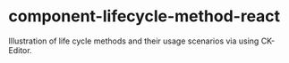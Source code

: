 # component-lifecycle-method-react
Illustration of life cycle methods and their usage scenarios via using CK-Editor.
